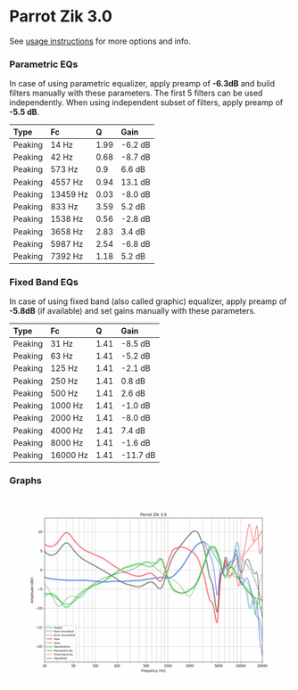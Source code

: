 # Parrot Zik 3.0
See [usage instructions](https://github.com/jaakkopasanen/AutoEq#usage) for more options and info.

### Parametric EQs
In case of using parametric equalizer, apply preamp of **-6.3dB** and build filters manually
with these parameters. The first 5 filters can be used independently.
When using independent subset of filters, apply preamp of **-5.5 dB**.

| Type    | Fc       |    Q | Gain    |
|:--------|:---------|:-----|:--------|
| Peaking | 14 Hz    | 1.99 | -6.2 dB |
| Peaking | 42 Hz    | 0.68 | -8.7 dB |
| Peaking | 573 Hz   | 0.9  | 6.6 dB  |
| Peaking | 4557 Hz  | 0.94 | 13.1 dB |
| Peaking | 13459 Hz | 0.03 | -8.0 dB |
| Peaking | 833 Hz   | 3.59 | 5.2 dB  |
| Peaking | 1538 Hz  | 0.56 | -2.8 dB |
| Peaking | 3658 Hz  | 2.83 | 3.4 dB  |
| Peaking | 5987 Hz  | 2.54 | -6.8 dB |
| Peaking | 7392 Hz  | 1.18 | 5.2 dB  |

### Fixed Band EQs
In case of using fixed band (also called graphic) equalizer, apply preamp of **-5.8dB**
(if available) and set gains manually with these parameters.

| Type    | Fc       |    Q | Gain     |
|:--------|:---------|:-----|:---------|
| Peaking | 31 Hz    | 1.41 | -8.5 dB  |
| Peaking | 63 Hz    | 1.41 | -5.2 dB  |
| Peaking | 125 Hz   | 1.41 | -2.1 dB  |
| Peaking | 250 Hz   | 1.41 | 0.8 dB   |
| Peaking | 500 Hz   | 1.41 | 2.6 dB   |
| Peaking | 1000 Hz  | 1.41 | -1.0 dB  |
| Peaking | 2000 Hz  | 1.41 | -8.0 dB  |
| Peaking | 4000 Hz  | 1.41 | 7.4 dB   |
| Peaking | 8000 Hz  | 1.41 | -1.6 dB  |
| Peaking | 16000 Hz | 1.41 | -11.7 dB |

### Graphs
![](./Parrot%20Zik%203.0.png)